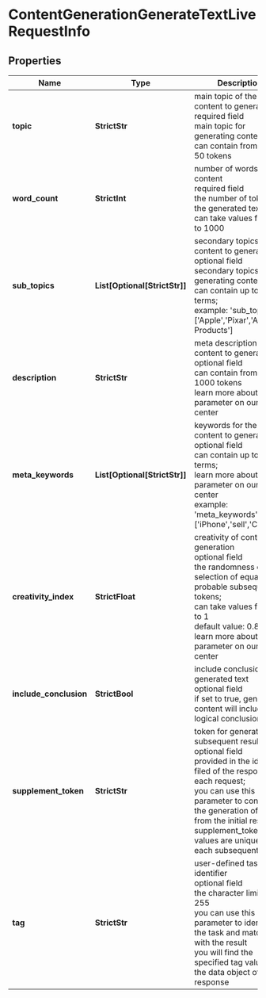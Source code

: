 # ContentGenerationGenerateTextLiveRequestInfo


## Properties

| Name | Type | Description | Notes |
|------------ | ------------- | ------------- | -------------|
**topic** | **StrictStr** | main topic of the content to generate<br>required field<br>main topic for generating content;<br>can contain from 1 to 50 tokens |[optional]|
**word_count** | **StrictInt** | number of words in content<br>required field<br>the number of tokens in the generated text;<br>can take values from 1 to 1000 |[optional]|
**sub_topics** | **List[Optional[StrictStr]]** | secondary topics of the content to generate<br>optional field<br>secondary topics for generating content;<br>can contain up to 10 terms;<br>example: 'sub_topics': ['Apple','Pixar','Amazing Products'] |[optional]|
**description** | **StrictStr** | meta description of the content to generate<br>optional field<br>can contain from 1 to 1000 tokens<br>learn more about this parameter on our help center |[optional]|
**meta_keywords** | **List[Optional[StrictStr]]** | keywords for the content to generate<br>optional field<br>can contain up to 10 terms;<br>learn more about this parameter on our help center<br>example: 'meta_keywords': ['iPhone','sell','CEO'] |[optional]|
**creativity_index** | **StrictFloat** | creativity of content generation<br>optional field<br>the randomness of the selection of equally probable subsequent tokens;<br>can take values from 0 to 1<br>default value: 0.8<br>learn more about this parameter on our help center |[optional]|
**include_conclusion** | **StrictBool** | include conclusion in generated text<br>optional field<br>if set to true, generated content will include a logical conclusion |[optional]|
**supplement_token** | **StrictStr** | token for generating subsequent results<br>optional field<br>provided in the identical filed of the response to each request;<br>you can use this parameter to continue the generation of text from the initial response<br>supplement_token values are unique for each subsequent task |[optional]|
**tag** | **StrictStr** | user-defined task identifier<br>optional field<br>the character limit is 255<br>you can use this parameter to identify the task and match it with the result<br>you will find the specified tag value in the data object of the response |[optional]|